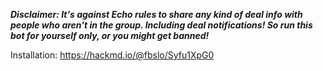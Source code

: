 ***Disclaimer: It's against Echo rules to share any kind of deal info with people who aren't in the group. Including deal notifications! So run this bot for yourself only, or you might get banned!***

Installation: https://hackmd.io/@fbslo/Syfu1XpG0
